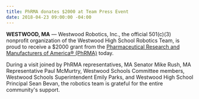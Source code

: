 ```yaml
---
title: PhRMA donates $2000 at Team Press Event
date: 2018-04-23 09:00:00 -04:00
---
```


**WESTWOOD, MA** — Westwood Robotics, Inc., the official 501(c)(3) nonprofit organization of the Westwood High School Robotics Team, is proud to receive a $2000 grant from the [Pharmaceutical Research and Manufacturers of America® (PhRMA)](https://www.phrma.org) today.

During a visit joined by PhRMA representatives, MA Senator Mike Rush, MA Representative Paul McMurtry, Westwood Schools Committee members, Westwood Schools Superintendent Emily Parks, and Westwood High School Principal Sean Bevan, the robotics team is grateful for the entire community's support.